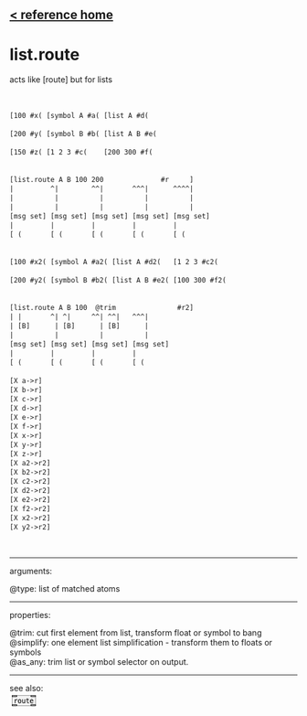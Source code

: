 [< reference home](ceammc_lib.html)
---

# list.route


acts like [route] but for lists

```


[100 #x( [symbol A #a( [list A #d(

[200 #y( [symbol B #b( [list A B #e(

[150 #z( [1 2 3 #c(    [200 300 #f(


[list.route A B 100 200              #r     ]
|         ^|        ^^|       ^^^|      ^^^^|
|          |          |          |          |
|          |          |          |          |
[msg set] [msg set] [msg set] [msg set] [msg set]
|         |         |         |         |
[ (       [ (       [ (       [ (       [ (


[100 #x2( [symbol A #a2( [list A #d2(   [1 2 3 #c2(

[200 #y2( [symbol B #b2( [list A B #e2( [100 300 #f2(


[list.route A B 100  @trim               #r2]
| |       ^| ^|     ^^| ^^|   ^^^|
| [B]      | [B]      | [B]      |
|          |          |          |
[msg set] [msg set] [msg set] [msg set]
|         |         |         |
[ (       [ (       [ (       [ (

[X a->r]
[X b->r]
[X c->r]
[X d->r]
[X e->r]
[X f->r]
[X x->r]
[X y->r]
[X z->r]
[X a2->r2]
[X b2->r2]
[X c2->r2]
[X d2->r2]
[X e2->r2]
[X f2->r2]
[X x2->r2]
[X y2->r2]

            
```

---
arguments:

@type: list of matched atoms<br>

---
properties:

@trim: cut first element from list, transform float or
            symbol to bang<br>
@simplify: one element list
            simplification - transform them to floats or symbols<br>
@as_any: trim list or symbol selector on output.<br>

---
see also:<br>
[![route](img/object_route.png)](route.html)

